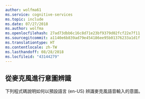 ```yaml
---
author: wolfma61
ms.service: cognitive-services
ms.topic: include
ms.date: 07/27/2018
ms.author: wolfma
ms.openlocfilehash: 27ad73dbb6c16c8d71e23bf9379d02fcf22e7f11
ms.sourcegitcommit: a1140e6b839ad79e454186ee95b01376233a1d1f
ms.translationtype: HT
ms.contentlocale: zh-TW
ms.lasthandoff: 08/28/2018
ms.locfileid: "43144279"
---
```

## <a name="intent-recognition-from-a-microphone"></a>從麥克風進行意圖辨識

下列程式碼說明如何以預設語言 (en-US) 辨識麥克風語音輸入的意圖。
